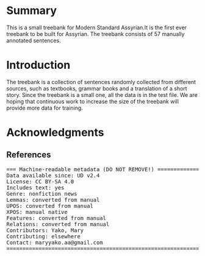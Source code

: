 # Summary

This is a small treebank for Modern Standard Assyrian.It is the first ever treebank to be built for Assyrian. The treebank consists of 57 manually annotated sentences.

# Introduction

The treebank is a collection of sentences randomly collected from different sources, such as textbooks, grammar books and a translation of a short story.
Since the treebank is a small one, all the data is in the test file. We are hoping that continuous work to increase the size of the treebank will provide more data for training.

# Acknowledgments

## References


<pre>
=== Machine-readable metadata (DO NOT REMOVE!) ================================
Data available since: UD v2.4
License: CC BY-SA 4.0
Includes text: yes
Genre: nonfiction news
Lemmas: converted from manual
UPOS: converted from manual
XPOS: manual native
Features: converted from manual
Relations: converted from manual
Contributors: Yako, Mary
Contributing: elsewhere
Contact: maryyako.aa@gmail.com
===============================================================================
</pre>
